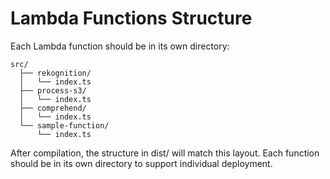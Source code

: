# Lambda Functions Structure

Each Lambda function should be in its own directory:

```
src/
  ├── rekognition/
  │   └── index.ts
  ├── process-s3/
  │   └── index.ts
  ├── comprehend/
  │   └── index.ts
  └── sample-function/
      └── index.ts
```

After compilation, the structure in dist/ will match this layout.
Each function should be in its own directory to support individual deployment.
